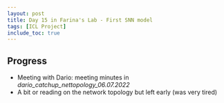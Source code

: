 ```yaml
---
layout: post
title: Day 15 in Farina's Lab - First SNN model
tags: [ICL Project]
include_toc: true
---
```


## Progress
- Meeting with Dario: meeting minutes in _dario_catchup_nettopology_06.07.2022_
- A bit or reading on the network topology but left early (was very tired)